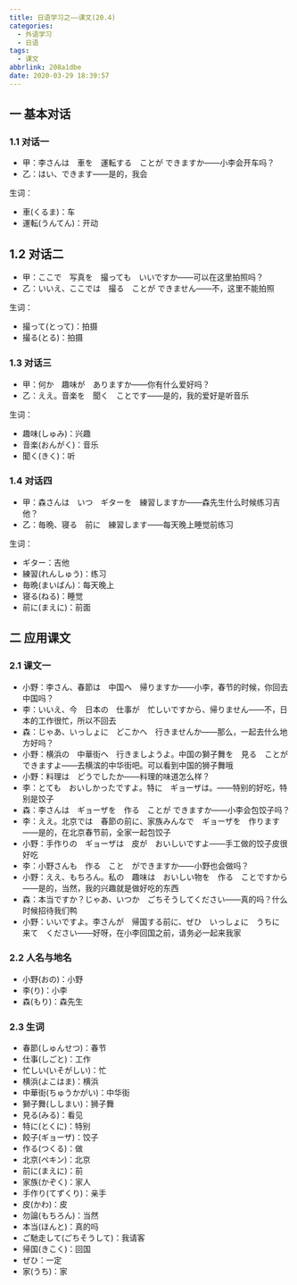 ```yaml
---
title: 日语学习之——课文(20.4)
categories:
  - 外语学习
  - 日语
tags:
  - 课文
abbrlink: 208a1dbe
date: 2020-03-29 18:39:57
---
```

## 一 基本对话

### 1.1 对话一

* 甲：李さんは　車を　運転する　ことが  できますか——小李会开车吗？
* 乙：はい、できます——是的，我会

<!--more-->

生词：  

* 車(くるま)：车
* 運転(うんてん)：开动

## 1.2 对话二

* 甲：ここで　写真を　撮っても　いいですか——可以在这里拍照吗？
* 乙：いいえ、ここでは　撮る　ことが  できません——不，这里不能拍照

生词： 

* 撮って(とって)：拍摄
* 撮る(とる)：拍摄

### 1.3 对话三

* 甲：何か　趣味が　ありますか——你有什么爱好吗？
* 乙：ええ。音楽を　聞く　ことです——是的，我的爱好是听音乐

生词： 

* 趣味(しゅみ)：兴趣
* 音楽(おんがく)：音乐
* 聞く(きく)：听

### 1.4 对话四

* 甲：森さんは　いつ　ギターを　練習しますか——森先生什么时候练习吉他？
* 乙：毎晩、寝る　前に　練習します——每天晚上睡觉前练习

生词：

* ギター：吉他
* 練習(れんしゅう)：练习
* 毎晩(まいばん)：每天晚上
* 寝る(ねる)：睡觉
* 前に(まえに)：前面

## 二 应用课文

### 2.1 课文一

* 小野：李さん、春節は　中国へ　帰りますか——小李，春节的时候，你回去中国吗？
* 李：いいえ、今　日本の　仕事が　忙しいですから、帰りません——不，日本的工作很忙，所以不回去
* 森：じゃあ、いっしょに　どこかへ　行きませんか——那么，一起去什么地方好吗？
* 小野：横浜の　中華街へ　行きましようよ。中国の獅子舞を　見る　ことが  できますよ——去横滨的中华街吧。可以看到中国的狮子舞哦
* 小野：料理は　どうでしたか——料理的味道怎么样？
* 李：とても　おいしかったですよ。特に　ギョーザは。——特别的好吃，特别是饺子
* 森：李さんは　ギョーザを　作る　ことが  できますか——小李会包饺子吗？
* 李：ええ。北京では　春節の前に、家族みんなで　ギョーザを　作ります——是的，在北京春节前，全家一起包饺子
* 小野：手作りの　ギョーザは　皮が　おいしいですよ——手工做的饺子皮很好吃
* 李：小野さんも　作る　こと　ができますか——小野也会做吗？
* 小野：ええ、もちろん。私の　趣味は　おいしい物を　作る　ことですから——是的，当然，我的兴趣就是做好吃的东西
* 森：本当ですか？じゃあ、いつか　ごちそうしてください——真的吗？什么时候招待我们鸭
* 小野：いいですよ。李さんが　帰国する前に、ぜひ　いっしょに　うちに　来て　ください——好呀，在小李回国之前，请务必一起来我家

### 2.2 人名与地名

* 小野(おの)：小野
* 李(り)：小李
* 森(もり)：森先生

### 2.3 生词

* 春節(しゅんせつ)：春节
* 仕事(しごと)：工作
* 忙しい(いそがしい)：忙
* 横浜(よこはま)：横浜
* 中華街(ちゅうかがい)：中华街
* 獅子舞(ししまい)：狮子舞
* 見る(みる)：看见
* 特に(とくに)：特别
* 餃子(ギョーザ)：饺子
* 作る(つくる)：做
* 北京(ペキン)：北京
* 前に(まえに)：前
* 家族(かぞく)：家人
* 手作り(てずくり)：亲手
* 皮(かわ)：皮
* 勿論(もちろん)：当然
* 本当(ほんと)：真的吗
* ご馳走して(ごちそうして)：我请客
* 帰国(きこく)：回国
* ぜひ：一定
* 家(うち)：家
